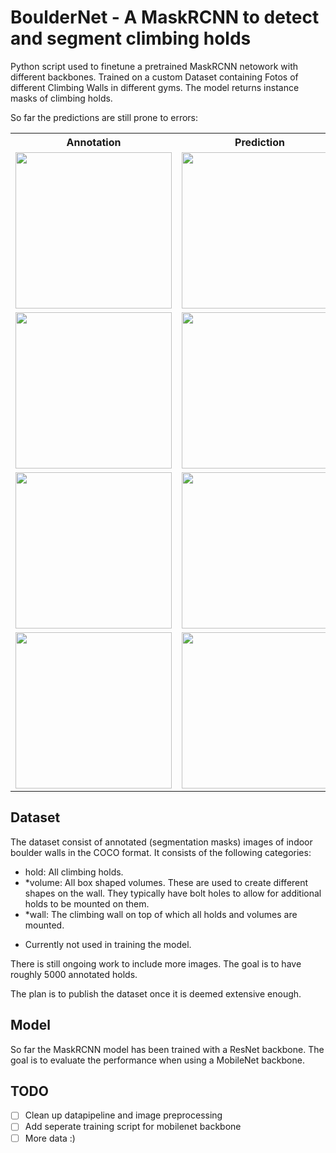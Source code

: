 # BoulderNet - A MaskRCNN to detect and segment climbing holds

Python script used to finetune a pretrained MaskRCNN netowork with different backbones. Trained on a custom Dataset containing Fotos of different Climbing Walls in different gyms.
The model returns instance masks of climbing holds.

So far the predictions are still prone to errors:
<table>
  <tr>
    <th>Annotation</th>
    <th>Prediction</th>
  </tr>
  <tr>
    <td>
<img src="https://github.com/Veluchs/BoulderNet/assets/135350576/90f6384b-f083-44be-9348-1ef9321b7500" width=250>
    </td>
    <td>
    <img src="https://github.com/Veluchs/BoulderNet/assets/135350576/db972464-001b-4ffd-92da-582958ac64b4" width=250>
  </td>
  </tr>
  <tr>
  <td>
<img src="https://github.com/Veluchs/BoulderNet/assets/135350576/d120b9c0-506f-412b-bf33-5b27c795370d" width=250>
  </td>
    <td>
    <img src="https://github.com/Veluchs/BoulderNet/assets/135350576/5f65dedc-0e57-46a0-ae52-5c3e0ae86536" width=250>
  </td>
  </tr>
  <tr>
    <td>
      <img src="https://github.com/Veluchs/BoulderNet/assets/135350576/bd424461-9feb-4429-b696-2d73952fbd6f" width=250>
    </td>
    <td>
      <img src="https://github.com/Veluchs/BoulderNet/assets/135350576/7ef56807-4091-426f-9de8-8bea68f19d7c" width=250>
    </td>
  </tr>
  <tr>
    <td>
       <img src="https://github.com/Veluchs/BoulderNet/assets/135350576/c0178fa3-f068-4f65-b734-9565b4845e77" width=250>
    </td>
    <td>
      <img src="https://github.com/Veluchs/BoulderNet/assets/135350576/b551376f-0a78-4a08-bad3-dd8b11270cca" width=250>
    </td>
  </tr>
</table>



## Dataset

The dataset consist of annotated (segmentation masks) images of indoor boulder walls in the COCO format. It consists of the following categories:

- hold: All climbing holds. 
- *volume: All box shaped volumes. These are used to create different shapes on the wall. They typically have bolt holes to allow for additional holds to be mounted on them.
- *wall: The climbing wall on top of which all holds and volumes are mounted.

* Currently not used in training the model.

There is still ongoing work to include more images. The goal is to have roughly 5000 annotated holds.

The plan is to publish the dataset once it is deemed extensive enough.

## Model

So far the MaskRCNN model has been trained with a ResNet backbone. The goal is to evaluate the performance when using a MobileNet backbone.

## TODO

- [ ] Clean up datapipeline and image preprocessing
- [ ] Add seperate training script for mobilenet backbone
- [ ] More data :)
